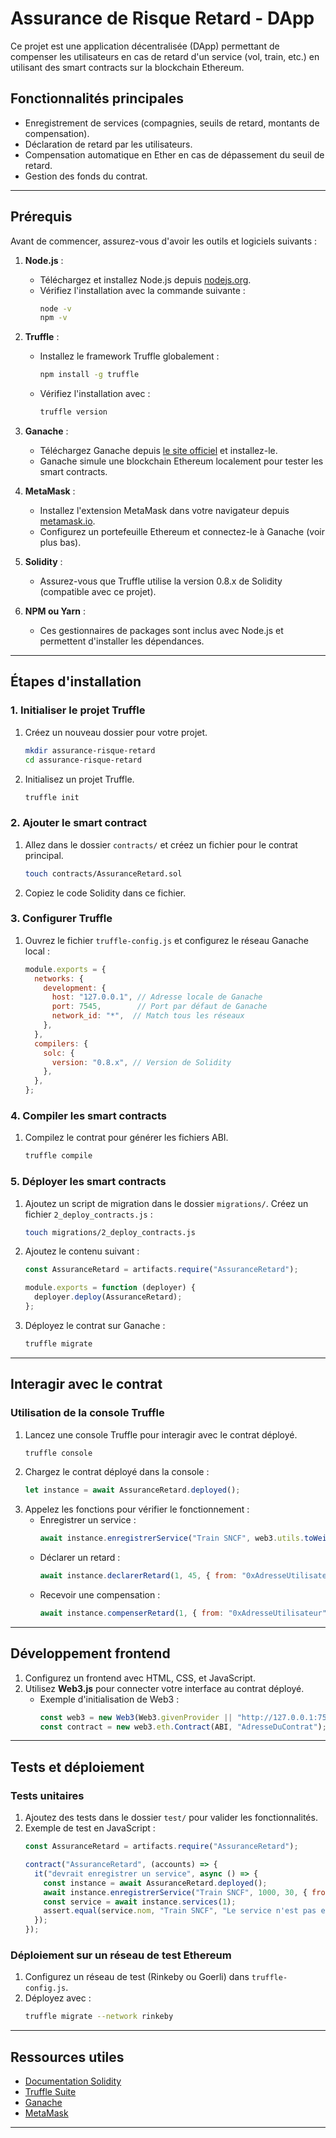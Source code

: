 # Assurance de Risque Retard - DApp

Ce projet est une application décentralisée (DApp) permettant de compenser les utilisateurs en cas de retard d'un service (vol, train, etc.) en utilisant des smart contracts sur la blockchain Ethereum.

## Fonctionnalités principales

- Enregistrement de services (compagnies, seuils de retard, montants de compensation).
- Déclaration de retard par les utilisateurs.
- Compensation automatique en Ether en cas de dépassement du seuil de retard.
- Gestion des fonds du contrat.

---

## Prérequis

Avant de commencer, assurez-vous d'avoir les outils et logiciels suivants :

1. **Node.js** :
   - Téléchargez et installez Node.js depuis [nodejs.org](https://nodejs.org/).
   - Vérifiez l'installation avec la commande suivante :
     ```bash
     node -v
     npm -v
     ```

2. **Truffle** :
   - Installez le framework Truffle globalement :
     ```bash
     npm install -g truffle
     ```
   - Vérifiez l'installation avec :
     ```bash
     truffle version
     ```

3. **Ganache** :
   - Téléchargez Ganache depuis [le site officiel](https://trufflesuite.com/ganache/) et installez-le.
   - Ganache simule une blockchain Ethereum localement pour tester les smart contracts.

4. **MetaMask** :
   - Installez l'extension MetaMask dans votre navigateur depuis [metamask.io](https://metamask.io/).
   - Configurez un portefeuille Ethereum et connectez-le à Ganache (voir plus bas).

5. **Solidity** :
   - Assurez-vous que Truffle utilise la version 0.8.x de Solidity (compatible avec ce projet).

6. **NPM ou Yarn** :
   - Ces gestionnaires de packages sont inclus avec Node.js et permettent d'installer les dépendances.

---

## Étapes d'installation

### 1. Initialiser le projet Truffle
1. Créez un nouveau dossier pour votre projet.
   ```bash
   mkdir assurance-risque-retard
   cd assurance-risque-retard
   ```
2. Initialisez un projet Truffle.
   ```bash
   truffle init
   ```

### 2. Ajouter le smart contract
1. Allez dans le dossier `contracts/` et créez un fichier pour le contrat principal.
   ```bash
   touch contracts/AssuranceRetard.sol
   ```
2. Copiez le code Solidity dans ce fichier.

### 3. Configurer Truffle
1. Ouvrez le fichier `truffle-config.js` et configurez le réseau Ganache local :
   ```javascript
   module.exports = {
     networks: {
       development: {
         host: "127.0.0.1", // Adresse locale de Ganache
         port: 7545,        // Port par défaut de Ganache
         network_id: "*",  // Match tous les réseaux
       },
     },
     compilers: {
       solc: {
         version: "0.8.x", // Version de Solidity
       },
     },
   };
   ```

### 4. Compiler les smart contracts
1. Compilez le contrat pour générer les fichiers ABI.
   ```bash
   truffle compile
   ```

### 5. Déployer les smart contracts
1. Ajoutez un script de migration dans le dossier `migrations/`. Créez un fichier `2_deploy_contracts.js` :
   ```bash
   touch migrations/2_deploy_contracts.js
   ```
2. Ajoutez le contenu suivant :
   ```javascript
   const AssuranceRetard = artifacts.require("AssuranceRetard");

   module.exports = function (deployer) {
     deployer.deploy(AssuranceRetard);
   };
   ```
3. Déployez le contrat sur Ganache :
   ```bash
   truffle migrate
   ```

---

## Interagir avec le contrat

### Utilisation de la console Truffle
1. Lancez une console Truffle pour interagir avec le contrat déployé.
   ```bash
   truffle console
   ```
2. Chargez le contrat déployé dans la console :
   ```javascript
   let instance = await AssuranceRetard.deployed();
   ```
3. Appelez les fonctions pour vérifier le fonctionnement :
   - Enregistrer un service :
     ```javascript
     await instance.enregistrerService("Train SNCF", web3.utils.toWei("1", "ether"), 30, { from: "0xAdresseCompteGanache" });
     ```
   - Déclarer un retard :
     ```javascript
     await instance.declarerRetard(1, 45, { from: "0xAdresseUtilisateur" });
     ```
   - Recevoir une compensation :
     ```javascript
     await instance.compenserRetard(1, { from: "0xAdresseUtilisateur" });
     ```

---

## Développement frontend

1. Configurez un frontend avec HTML, CSS, et JavaScript.
2. Utilisez **Web3.js** pour connecter votre interface au contrat déployé.
   - Exemple d'initialisation de Web3 :
     ```javascript
     const web3 = new Web3(Web3.givenProvider || "http://127.0.0.1:7545");
     const contract = new web3.eth.Contract(ABI, "AdresseDuContrat");
     ```

---

## Tests et déploiement

### Tests unitaires
1. Ajoutez des tests dans le dossier `test/` pour valider les fonctionnalités.
2. Exemple de test en JavaScript :
   ```javascript
   const AssuranceRetard = artifacts.require("AssuranceRetard");

   contract("AssuranceRetard", (accounts) => {
     it("devrait enregistrer un service", async () => {
       const instance = await AssuranceRetard.deployed();
       await instance.enregistrerService("Train SNCF", 1000, 30, { from: accounts[0] });
       const service = await instance.services(1);
       assert.equal(service.nom, "Train SNCF", "Le service n'est pas enregistré correctement");
     });
   });
   ```

### Déploiement sur un réseau de test Ethereum
1. Configurez un réseau de test (Rinkeby ou Goerli) dans `truffle-config.js`.
2. Déployez avec :
   ```bash
   truffle migrate --network rinkeby
   ```

---

## Ressources utiles

- [Documentation Solidity](https://docs.soliditylang.org/)
- [Truffle Suite](https://trufflesuite.com/)
- [Ganache](https://trufflesuite.com/ganache/)
- [MetaMask](https://metamask.io/)

---
